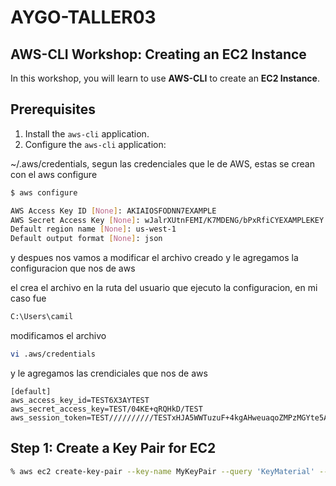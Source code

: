 # AYGO-TALLER03

## AWS-CLI Workshop: Creating an EC2 Instance

In this workshop, you will learn to use **AWS-CLI** to create an **EC2 Instance**.

## Prerequisites

1. Install the `aws-cli` application.
2. Configure the `aws-cli` application:


~/.aws/credentials, segun las credenciales que le de AWS, estas se crean con el aws configure
```bash
$ aws configure
```

```bash
AWS Access Key ID [None]: AKIAIOSFODNN7EXAMPLE
AWS Secret Access Key [None]: wJalrXUtnFEMI/K7MDENG/bPxRfiCYEXAMPLEKEY
Default region name [None]: us-west-1
Default output format [None]: json
```

y despues nos vamos a modificar el archivo creado y le agregamos la configuracion que nos de aws

el crea el archivo en la ruta del usuario que ejecuto la configuracion, en mi caso fue

```bash
C:\Users\camil
```

modificamos el archivo
```bash
vi .aws/credentials
```
y le agregamos las crendiciales que nos de aws

```
[default]
aws_access_key_id=TEST6X3AYTEST
aws_secret_access_key=TEST/04KE+qRQHkD/TEST
aws_session_token=TEST//////////TESTxHJA5WWTuzuF+4kgAHweuaqoZMPzMGYte5AxQDsdEI2pS8NjlvLIZ9GZWL0TRnimA1jC5tL25BjqeAerUu1nMcMn2LKCROuQYu6z9vMkjRjTekiVEXA13gYbmvzEOvhvm9N4+oRYWLbKqch+kbuBoK7Ckg/KJB9KskJZ0tebvqTEST/pU
```





## Step 1: Create a Key Pair for EC2

```bash
% aws ec2 create-key-pair --key-name MyKeyPair --query 'KeyMaterial' --output text > MyKeyPair.pem
```